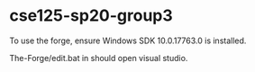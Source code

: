 # cse125-sp20-group3

To use the forge, ensure Windows SDK 10.0.17763.0 is installed.

The-Forge/edit.bat in should open visual studio.